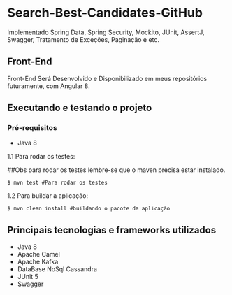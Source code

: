 # Search-Best-Candidates-GitHub
Implementado Spring Data, Spring Security, Mockito, JUnit, AssertJ, Swagger, Tratamento de Exceções, Paginação e etc.

## Front-End
Front-End Será Desenvolvido e Disponibilizado em meus repositórios futuramente, com Angular 8.

## Executando e testando o projeto

### Pré-requisitos
* Java 8

1.1 Para rodar os testes:

##Obs para rodar os testes lembre-se que o maven precisa estar instalado. 

`$ mvn test #Para rodar os testes`

1.2 Para buildar a aplicação:

`$ mvn clean install #buildando o pacote da aplicação`

## Principais tecnologias e frameworks utilizados

- Java 8
- Apache Camel
- Apache Kafka
- DataBase NoSql Cassandra
- JUnit 5
- Swagger

